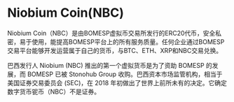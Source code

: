 # Niobium Coin(NBC)

Niobium Coin（NBC）是由BOMESP虚拟币交易所发行的ERC20代币，安全私密，易于使用，能提高BOMESP平台上的所有服务质量。任何企业通过BOMESP交易平台能够开发运营属于自己的货币，与BTC、ETH、XRP和NBC交易兑换。

巴西发行人 Niobium (NBC) 推出的第一个虚拟货币是为了资助 BOMESP 的发展，而 BOMESP 已被 Stonohub Group 收购。巴西资本市场监管机构，相当于美国证券交易委员会 (SEC)，在 2018 年初做出了世界上前所未有的决定。它确定数字货币铌币（NBC）不是证券。

